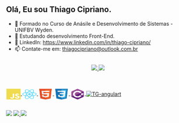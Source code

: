 ## Olá, Eu sou Thiago Cipriano. ##

- 🔭 Formado no Curso de Anásile e Desenvolvimento de Sistemas - UNIFBV Wyden.
- 🌱 Estudando desenvolvimento Front-End.
- 🔸 LinkedIn: https://www.linkedin.com/in/thiago-cipriano/
- 📫 Contate-me em: thiagocipriano@outlook.com.br

##

<div align="center">
  <a href="https://github.com/Thiago-Cipriano">
  <img height="180em" src="https://github-readme-stats.vercel.app/api?username=Thiago-Cipriano&show_icons=true&theme=dracula&include_all_commits=true&count_private=true"/>
  <img height="180em" src="https://github-readme-stats.vercel.app/api/top-langs/?username=Thiago-Cipriano&layout=compact&langs_count=7&theme=dracula"/>
</div>

##

<div style="display: inline_block"><br>
  <img align="center" alt="Rafa-Js" height="30" width="40" src="https://raw.githubusercontent.com/devicons/devicon/master/icons/javascript/javascript-plain.svg">
  <img align="center" alt="Rafa-React" height="30" width="40" src="https://raw.githubusercontent.com/devicons/devicon/master/icons/react/react-original.svg">
  <img align="center" alt="Rafa-HTML" height="30" width="40" src="https://raw.githubusercontent.com/devicons/devicon/master/icons/html5/html5-original.svg">
  <img align="center" alt="Rafa-CSS" height="30" width="40" src="https://raw.githubusercontent.com/devicons/devicon/master/icons/css3/css3-original.svg">
  <img align="center" alt="Rafa-Csharp" height="30" width="40" src="https://raw.githubusercontent.com/devicons/devicon/master/icons/csharp/csharp-original.svg">
  <img align="center" alt="TG-angulart" height="30" width="40" src="https://cdn.jsdelivr.net/gh/devicons/devicon/icons/angularjs/angularjs-original.svg" />
 </div>
 
 ##
 
 <div> 
  <a href="https://instagram.com/euthiagocipriano" target="_blank"><img src="https://img.shields.io/badge/-Instagram-%23E4405F?style=for-the-badge&logo=instagram&logoColor=white" target="_blank"></a>
  <a href="mailto:thiagocipriano@outlook.com.br"><img src=https://img.shields.io/badge/Microsoft_Outlook-0078D4?style=for-the-badge&logo=microsoft-outlook&logoColor=white>
  <a href="https://www.linkedin.com/in/thiago-cipriano/" target="_blank"><img src="https://img.shields.io/badge/-LinkedIn-%230077B5?style=for-the-badge&logo=linkedin&logoColor=white" target="_blank"></a> 
  
  ##
  ##
